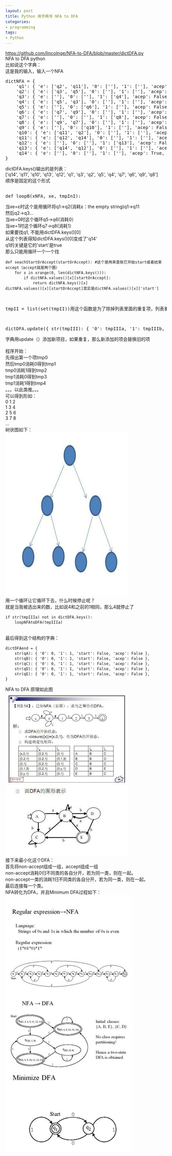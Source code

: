 ```yaml
---
layout: post
title: Python 用字典写 NFA to DFA
categories:
- programming
tags:
- Python
---
```


<div><a href="https://github.com/lincolnge/NFA-to-DFA/blob/master/dictDFA.py">https://github.com/lincolnge/NFA-to-DFA/blob/master/dictDFA.py</a></div>

<div>NFA to DFA python</div>
比如说这个字典：

<div>
这是我的输入，输入一个NFA
<pre>
dictNFA = {
    'q1': { 'e': ['q2', 'q11'], '0': [''], '1': [''], 'acep': False, 'start': True },
    'q2': { 'e': ['q3', 'q5'], '0': [''], '1': [''], 'acep': False, 'start': False },
    'q3': { 'e': [''], '0': [''], '1': ['q4'], 'acep': False, 'start': False },
    'q4': { 'e': ['q5', 'q3'], '0': [''], '1': [''], 'acep': False, 'start': False },
    'q5': { 'e': [''], '0': ['q6'], '1': [''], 'acep': False, 'start': False },
    'q6': { 'e': ['q7', 'q9'], '0': [''], '1': [''], 'acep': False, 'start': False },
    'q7': { 'e': [''], '0': [''], '1': ['q8'], 'acep': False, 'start': False },
    'q8': { 'e': ['q9', 'q7'], '0': [''], '1': [''], 'acep': False, 'start': False },
    'q9': { 'e': [''], '0': ['q10'], '1': [''], 'acep': False, 'start': False },
    'q10': { 'e': ['q11', 'q2'], '0': [''], '1': [''], 'acep': False, 'start': False },
    'q11': { 'e': ['q12', 'q14'], '0': [''], '1': [''], 'acep': False, 'start': False },
    'q12': { 'e': [''], '0': [''], '1': ['q13'], 'acep': False, 'start': False },
    'q13': { 'e': ['q14', 'q12'], '0': [''], '1': [''], 'acep': False, 'start': False },
    'q14': { 'e': [''], '0': [''], '1': [''], 'acep': True, 'start': False },
}
</pre>

</div>

<div>dictDFA.keys()输出的是列表：</div>
    ['q14', 'q11', 'q10', 'q13', 'q12', 'q1', 'q3', 'q2', 'q5', 'q4', 'q7', 'q6', 'q9', 'q8']
<div>顺序是固定的这个形式</div>
<br />

<pre>def loopB(xNFA, xe, tmpInI):</pre>
<div>当xe=ε时这个是用循环将q1-&gt;q2(消耗<span>ε：the empty string)q1-&gt;q11</span></div>
<div>然后q2-&gt;q3...</div>
<div>当xe=0时这个循环q5-&gt;q6(消耗0）</div>
<div>当xe=1时这个循环q7-&gt;q8(消耗1）</div>

<div>如果要找q1, 不能用dictDFA.keys()[0]</div>
<div>从这个列表得知dictDFA.keys()[0]变成了'q14'</div>

<div>q1的关键是它的'start'是true</div>
<div>那么只能用循环一个一个找</div>

    def seachStartOrAccept(startOrAccept): #这个是用来查账它开始start或者结束accept（accept就是两个圈）
        for x in xrange(0, len(dictNFA.keys())):
            if dictNFA.values()[x][startOrAccept]:
                return dictNFA.keys()[x]
    dictNFA.values()[x][startOrAccept]其实是dictNFA.values()[x]['start']

<br />
<pre>tmpII = list(set(tmpII))用这个函数是为了除掉列表里面的重复项，列表重复是允许的，字典里面重复是不允许的。</pre>
<br />
<pre>dictDFA.update({ str(tmpIII): { '0': tmpIIIa, '1': tmpIIIb, 'start': False, 'acep': False } })</pre>
<div>字典用update（）添加新项目，如果重复，那么新添加的项会替换旧的项</div>
<br />
<div>程序开始：</div>
<div>先得出第一个项tmp0</div>
<div>然后tmp0消耗0得到tmp1</div>
<div>tmp0消耗1得到tmp2</div>
<div>tmp1消耗0得到tmp3</div>
<div>tmp1消耗1得到tmp4</div>
<div>。。。以此类推。。。</div>
<div>可以得到形如：</div>
<div>0 1 2</div>
<div>1 3 4</div>
<div>2 5 6</div>
<div>3 7 8</div>
<div>...</div>
<div>树状图如下：</div>

<div>
<img alt="" src="/files/images/626a2e8dgd818660c407d&amp;690.jpg" width="385" height="509" name="image_operate_22101363499632793" />
</div>

<div>用一个循环让它循环下去，什么时候停止呢？</div>
<div>就是当我被选出来的数，比如说4和之前的1相同，那么4就停止了</div>

    if str(tmpIIIa) not in dictDFA.keys():
        loopNFAtoDFA(tmpIIIa)

<br />

<div>最后得到这个结构的字典：</div>

    dictDFAend = {
        str(qA): { '0': 0, '1': 1, 'start': False, 'acep': False },
        str(qB): { '0': 0, '1': 1, 'start': False, 'acep': False },
        str(qC): { '0': 0, '1': 1, 'start': False, 'acep': False },
        str(qD): { '0': 0, '1': 1, 'start': False, 'acep': False },
        str(qE): { '0': 0, '1': 1, 'start': False, 'acep': False },
    }

<div>NFA to DFA 原理如此图</div>

<div>
<img alt="" src="/files/images/626a2e8dgd8187db392c5&amp;690.jpg" width="385" height="509" name="image_operate_22101363499632793" />
</div>

<div>接下来最小化这个DFA：</div>

<div>首先将non-accept组成一组，accept组成一组</div>
<div>non-accept消耗0归不同类的各自分开，若为同一类，则在一起。</div>
<div>non-accept一类的消耗1归不同类的各自分开，若为同一类，则在一起。</div>
<div>最后连接每一个类。</div>

<div>NFA转化为DFA，并且Minimum DFA过程如下：</div>

<div>
<img alt="" src="/files/images/626a2e8dgd81895f987bd&amp;690.jpg" width="397" height="800" name="image_operate_62251363500041337" />
</div>
